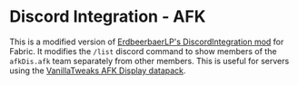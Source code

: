 # Discord Integration - AFK

This is a modified version of [ErdbeerbaerLP's DiscordIntegration mod](https://github.com/ErdbeerbaerLP/Discord-Integration-Fabric/tree/7e3ead12b905470166918f9c36e261ff633e3677) for Fabric. It modifies the `/list` discord command to show members of the `afkDis.afk` team separately from other members. This is useful for servers using the [VanillaTweaks AFK Display datapack](https://vanillatweaks.net/picker/datapacks/).

